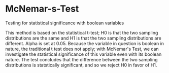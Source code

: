 # McNemar-s-Test
Testing for statistical significance with boolean variables

This method is based on the statistical t-test; H0 is that the two sampling distributions are the same and H1 is that the two sampling distributions are different. Alpha is set at 0.05. Because the variable in question is boolean in nature, the traditional t test does not apply; with McNemar's Test, we can investigate the statistical significance of this variable even with its boolean nature. The test concludes that the difference between the two sampling distributions is statstically significant, and so we reject H0 in favor of H1.
